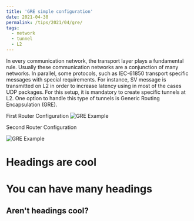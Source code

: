 ```yaml
---
title: 'GRE simple configuration'
date: 2021-04-30
permalink: /tips/2021/04/gre/
tags:
  - network
  - tunnel
  - L2
---
```


In every communication network, the transport layer plays a fundamental rule. Usually these communication networks are a conjunction of many networks. In parallel, some protocols, such as IEC-61850 transport specific messages with special requirements. For instance, SV message is transmitted on L2 in order to increase latency using in most of the cases UDP packages. For this setup, it is mandatory to create specific tunnels at L2. One option to handle this type of tunnels is Generic Routing Encapsulation (GRE).

First Router Configuration
![GRE Example ](http://aikonbrasil.github.io/web/images/gre_1.png)

Second Router Configuration


![GRE Example ](http://aikonbrasil.github.io/web/images/gre_2.png)




Headings are cool
======

You can have many headings
======

Aren't headings cool?
------